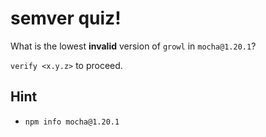 # semver quiz!

What is the lowest **invalid** version of `growl` in `mocha@1.20.1`?

`verify <x.y.z>` to proceed.

## Hint

* `npm info mocha@1.20.1`
